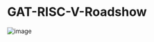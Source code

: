 # GAT-RISC-V-Roadshow
![image](https://github.com/user-attachments/assets/3605c902-a21a-4c5e-bcbf-313b33cf13f6)

